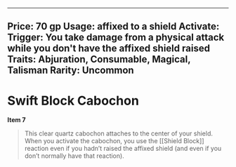 
---
Price: 70 gp
Usage: affixed to a shield
Activate: 
Trigger: You take damage from a physical attack while you don't have the affixed shield raised
Traits: Abjuration, Consumable, Magical, Talisman
Rarity: Uncommon
---

# Swift Block Cabochon

**Item 7**

> This clear quartz cabochon attaches to the center of your shield. When you activate the cabochon, you use the [[Shield Block]] reaction even if you hadn’t raised the affixed shield (and even if you don’t normally have that reaction).
